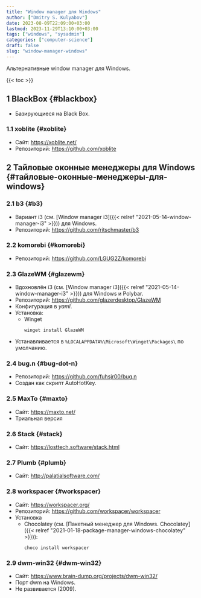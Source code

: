 ```yaml
---
title: "Window manager для Windows"
author: ["Dmitry S. Kulyabov"]
date: 2023-08-09T22:09:00+03:00
lastmod: 2023-11-29T13:10:00+03:00
tags: ["windows", "sysadmin"]
categories: ["computer-science"]
draft: false
slug: "window-manager-windows"
---
```


Альтернативные window manager для Windows.

<!--more-->

{{< toc >}}


## <span class="section-num">1</span> BlackBox {#blackbox}

-   Базирующиеся на Black Box.


### <span class="section-num">1.1</span> xoblite {#xoblite}

-   Сайт: <https://xoblite.net/>
-   Репозиторий: <https://github.com/xoblite>


## <span class="section-num">2</span> Тайловые оконные менеджеры для Windows {#тайловые-оконные-менеджеры-для-windows}


### <span class="section-num">2.1</span> b3 {#b3}

-   Вариант i3 (см. [Window manager i3]({{< relref "2021-05-14-window-manager-i3" >}})) для Windows.
-   Репозиторий: <https://github.com/ritschmaster/b3>


### <span class="section-num">2.2</span> komorebi {#komorebi}

-   Репозиторий: <https://github.com/LGUG2Z/komorebi>


### <span class="section-num">2.3</span> GlazeWM {#glazewm}

-   Вдохновлён i3 (см. [Window manager i3]({{< relref "2021-05-14-window-manager-i3" >}})) для Windows и Polybar.
-   Репозиторий: <https://github.com/glazerdesktop/GlazeWM>
-   Конфигурация в _yaml_.
-   Установка:
    -   Winget
        ```shell
        winget install GlazeWM
        ```
-   Устанавливается в `%LOCALAPPDATA%\Microsoft\Winget\Packages\` по умолчанию.


### <span class="section-num">2.4</span> bug.n {#bug-dot-n}

-   Репозиторий: <https://github.com/fuhsjr00/bug.n>
-   Создан как скрипт AutoHotKey.


### <span class="section-num">2.5</span> MaxTo {#maxto}

-   Сайт: <https://maxto.net/>
-   Триальная версия


### <span class="section-num">2.6</span> Stack {#stack}

-   Сайт: <https://losttech.software/stack.html>


### <span class="section-num">2.7</span> Plumb {#plumb}

-   Сайт: <http://palatialsoftware.com/>


### <span class="section-num">2.8</span> workspacer {#workspacer}

-   Сайт: <https://workspacer.org/>
-   Репозиторий: <https://github.com/workspacer/workspacer>
-   Установка
    -   Chocolatey (см. [Пакетный менеджер для Windows. Chocolatey]({{< relref "2021-01-18-package-manager-windows-chocolatey" >}})):
        ```shell
        choco install workspacer
        ```


### <span class="section-num">2.9</span> dwm-win32 {#dwm-win32}

-   Сайт: <https://www.brain-dump.org/projects/dwm-win32/>
-   Порт dwm на Windows.
-   Не развивается (2009).
